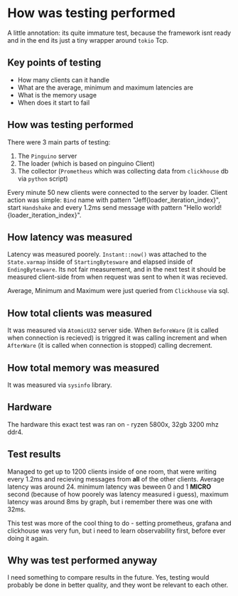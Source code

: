 # How was testing performed

A little annotation: its quite immature test, because the framework isnt ready and in the end its just a tiny wrapper around `tokio` Tcp.

## Key points of testing
- How many clients can it handle
- What are the average, minimum and maximum latencies are
- What is the memory usage
- When does it start to fail

## How was testing performed
There were 3 main parts of testing:
1. The `Pinguino` server
2. The loader (which is based on pinguino Client)
3. The collector (`Prometheus` which was collecting data from `clickhouse` db via `python` script)

Every minute 50 new clients were connected to the server by loader.
Client action was simple: `Bind` name with pattern "Jeff{loader_iteration_index}", start `Handshake` and every 1.2ms send message with pattern "Hello world!{loader_iteration_index}".

## How latency was measured
Latency was measured poorely. `Instant::now()` was attached to the `State.varmap` inside of `StartingBytesware` and elapsed inside of `EndingBytesware`. Its not fair measurement, and in the next test it should be measured client-side from when request was sent to when it was recieved.

Average, Minimum and Maximum were just queried from `Clickhouse` via sql.

## How total clients was measured
It was measured via `AtomicU32` server side. When `BeforeWare` (it is called when connection is recieved) is triggred it was calling increment and when `AfterWare` (it is called when connection is stopped) calling decrement.

## How total memory was measured
It was measured via `sysinfo` library.

## Hardware
The hardware this exact test was ran on - ryzen 5800x, 32gb 3200 mhz ddr4.

## Test results 
Managed to get up to 1200 clients inside of one room, that were writing every 1.2ms and recieving messages from **all** of the other clients. Average latency was around 24. minimum latency was beween 0 and 1 **MICRO** second (because of how poorely was latency measured i guess), maximum latency was around 8ms by graph, but i remember there was one with 32ms.

This test was more of the cool thing to do - setting prometheus, grafana and clickhouse was very fun, but i need to learn observability first, before ever doing it again.

## Why was test performed anyway
I need something to compare results in the future. Yes, testing would probably be done in better quality, and they wont be relevant to each other.